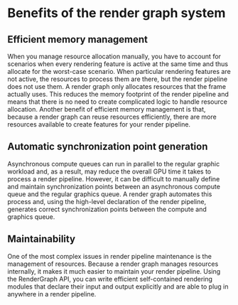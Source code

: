 # Benefits of the render graph system

## Efficient memory management

When you manage resource allocation manually, you have to account for scenarios when every rendering feature is active at the same time and thus allocate for the worst-case scenario. When particular rendering features are not active, the resources to process them are there, but the render pipeline does not use them. A render graph only allocates resources that the frame actually uses. This reduces the memory footprint of the render pipeline and means that there is no need to create complicated logic to handle resource allocation. Another benefit of efficient memory management is that, because a render graph can reuse resources efficiently, there are more resources available to create features for your render pipeline.

## Automatic synchronization point generation

Asynchronous compute queues can run in parallel to the regular graphic workload and, as a result, may reduce the overall GPU time it takes to process a render pipeline. However, it can be difficult to manually define and maintain synchronization points between an asynchronous compute queue and the regular graphics queue. A render graph automates this process and, using the high-level declaration of the render pipeline, generates correct synchronization points between the compute and graphics queue.

## Maintainability

One of the most complex issues in render pipeline maintenance is the management of resources. Because a render graph manages resources internally, it makes it much easier to maintain your render pipeline. Using the RenderGraph API, you can write efficient self-contained rendering modules that declare their input and output explicitly and are able to plug in anywhere in a render pipeline.